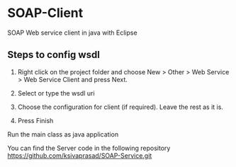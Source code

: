 # SOAP-Client
SOAP Web service client in java with Eclipse

Steps to config wsdl
--------------------
1. Right click on the project folder and choose
   New > Other > Web Service > Web Service Client and press Next.
   
2. Select or type the wsdl uri
  
3. Choose the configuration for client (if required). Leave the rest as it is.
4. Press Finish


Run the main class as java application

 You can find the Server code in the following repository
  https://github.com/ksivaprasad/SOAP-Service.git
